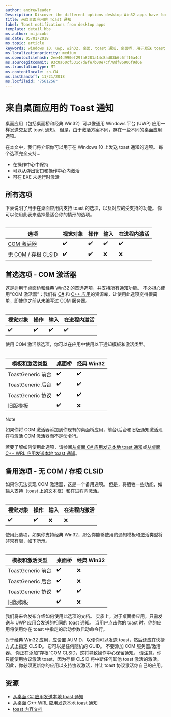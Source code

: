 ```yaml
---
author: andrewleader
Description: Discover the different options desktop Win32 apps have for sending toast notifications
title: 来自桌面应用的 Toast 通知
label: Toast notifications from desktop apps
template: detail.hbs
ms.author: mijacobs
ms.date: 05/01/2018
ms.topic: article
keywords: windows 10, uwp, win32, 桌面, toast 通知, 桌面桥, 用于发送 toast 的选项, com 服务器, com 激活器, com, 虚假 com, 无 com, 没有 com, 发送 toast
ms.localizationpriority: medium
ms.openlocfilehash: 2ee44d990ef29fa8281a14c8ad03b6c6ff16a4cf
ms.sourcegitcommit: 93c0a60cf531c7d9fe7b00e7cf78df86906f9d6e
ms.translationtype: MT
ms.contentlocale: zh-CN
ms.lasthandoff: 11/21/2018
ms.locfileid: "7561256"
---
```

# <a name="toast-notifications-from-desktop-apps"></a>来自桌面应用的 Toast 通知

桌面应用（包括桌面桥和经典 Win32）可以像通用 Windows 平台 (UWP) 应用一样发送交互式 toast 通知。 但是，由于激活方案不同，存在一些不同的桌面应用选项。

在本文中，我们将介绍你可以用于在 Windows 10 上发送 toast 通知的选项。 每个选项完全支持…

* 在操作中心中保持
* 可以从弹出窗口和操作中心内激活
* 可在 EXE 未运行时激活

## <a name="all-options"></a>所有选项

下表说明了用于在桌面应用内支持 toast 的选项，以及对应的受支持的功能。 你可以使用此表来选择最适合你的情形的选项。<br/><br/>

| 选项 | 视觉对象 | 操作 | 输入 | 在进程内激活 |
| -- | -- | -- | -- | -- |
| [COM 激活器](#preferred-option---com-activator) | ✔️ | ✔️ | ✔️ | ✔️ |
| [无 COM / 存根 CLSID](#alternative-option---no-com--stub-clsid) | ✔️ | ✔️ | ❌ | ❌ |


## <a name="preferred-option---com-activator"></a>首选选项 - COM 激活器

这是适用于桌面桥和经典 Win32 的首选选项，并支持所有通知功能。 不必担心使用“COM 激活器”；我们有 [C#](send-local-toast-desktop.md) 和 [C++ 应用](send-local-toast-desktop-cpp-wrl.md)的资源库，让使用此选项变得很简单，即使你之前从未编写过 COM 服务器。<br/><br/>

| 视觉对象 | 操作 | 输入 | 在进程内激活 |
| -- | -- | -- | -- |
| ✔️ | ✔️ | ✔️ | ✔️ |

使用 COM 激活器选项，你可以在应用中使用以下通知模板和激活类型。<br/><br/>

| 模板和激活类型 | 桌面桥 | 经典 Win32 |
| -- | -- | -- |
| ToastGeneric 前台 | ✔️ | ✔️ |
| ToastGeneric 后台 | ✔️ | ✔️ |
| ToastGeneric 协议 | ✔️ | ✔️ |
| 旧版模板 | ✔️ | ❌ |

> [!NOTE]
> 如果你将 COM 激活器添加到你现有的桌面桥应用，前台/后台和旧版通知激活现在将激活 COM 激活器而不是命令行。

若要了解如何使用此选项，请参阅[从桌面 C# 应用发送本地 toast 通知](send-local-toast-desktop.md)或[从桌面 C++ WRL 应用发送本地 toast 通知](send-local-toast-desktop-cpp-wrl.md)。


## <a name="alternative-option---no-com--stub-clsid"></a>备用选项 - 无 COM / 存根 CLSID

如果你无法实现 COM 激活器，这是一个备用选项。 但是，将牺牲一些功能，如输入支持（toast 上的文本框）和在进程内激活。<br/><br/>

| 视觉对象 | 操作 | 输入 | 在进程内激活 |
| -- | -- | -- | -- |
| ✔️ | ✔️ | ❌ | ❌ |

使用此选项，如果你支持经典 Win32，那么你能够使用的通知模板和激活类型将非常有限，如下所示。<br/><br/>

| 模板和激活类型 | 桌面桥 | 经典 Win32 |
| -- | -- | -- |
| ToastGeneric 前台 | ✔️ | ❌ |
| ToastGeneric 后台 | ✔️ | ❌ |
| ToastGeneric 协议 | ✔️ | ✔️ |
| 旧版模板 | ✔️ | ❌ |

我们将来会发布介绍如何使用此选项的文档。 实质上，对于桌面桥应用，只需发送与 UWP 应用会发送的相同的 toast 通知。 当用户点击你的 toast 时，你的应用将使用你在 toast 中指定的启动参数启动命令行。

对于经典 Win32 应用，应设置 AUMID，以便你可以发送 toast，然后还应在快捷方式上指定 CLSID。 它可以是任何随机的 GUID。 不要添加 COM 服务器/激活器。 你正在添加“存根”COM CLSID，这将导致操作中心保留通知。 请注意，你只能使用协议激活 toast，因为存根 CLSID 将中断任何其他 toast 激活的激活。 因此，你必须更新你的应用以支持协议激活，并让 toast 协议激活你自己的应用。


## <a name="resources"></a>资源

* [从桌面 C# 应用发送本地 toast 通知](send-local-toast-desktop.md)
* [从桌面 C++ WRL 应用发送本地 toast 通知](send-local-toast-desktop-cpp-wrl.md)
* [toast 内容文档](adaptive-interactive-toasts.md)